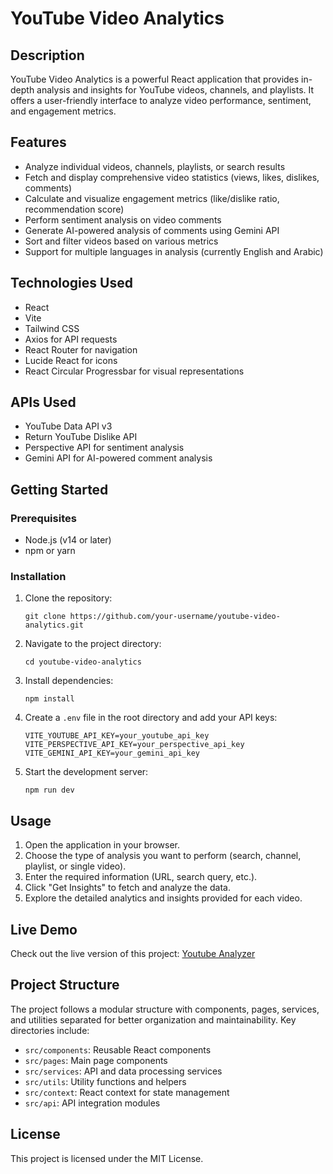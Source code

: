 # YouTube Video Analytics

## Description

YouTube Video Analytics is a powerful React application that provides in-depth analysis and insights for YouTube videos, channels, and playlists. It offers a user-friendly interface to analyze video performance, sentiment, and engagement metrics.

## Features

- Analyze individual videos, channels, playlists, or search results
- Fetch and display comprehensive video statistics (views, likes, dislikes, comments)
- Calculate and visualize engagement metrics (like/dislike ratio, recommendation score)
- Perform sentiment analysis on video comments
- Generate AI-powered analysis of comments using Gemini API
- Sort and filter videos based on various metrics
- Support for multiple languages in analysis (currently English and Arabic)

## Technologies Used

- React
- Vite
- Tailwind CSS
- Axios for API requests
- React Router for navigation
- Lucide React for icons
- React Circular Progressbar for visual representations

## APIs Used

- YouTube Data API v3
- Return YouTube Dislike API
- Perspective API for sentiment analysis
- Gemini API for AI-powered comment analysis

## Getting Started

### Prerequisites

- Node.js (v14 or later)
- npm or yarn

### Installation

1. Clone the repository:

   ```
   git clone https://github.com/your-username/youtube-video-analytics.git
   ```

2. Navigate to the project directory:

   ```
   cd youtube-video-analytics
   ```

3. Install dependencies:

   ```
   npm install
   ```

4. Create a `.env` file in the root directory and add your API keys:

   ```
   VITE_YOUTUBE_API_KEY=your_youtube_api_key
   VITE_PERSPECTIVE_API_KEY=your_perspective_api_key
   VITE_GEMINI_API_KEY=your_gemini_api_key
   ```

5. Start the development server:
   ```
   npm run dev
   ```

## Usage

1. Open the application in your browser.
2. Choose the type of analysis you want to perform (search, channel, playlist, or single video).
3. Enter the required information (URL, search query, etc.).
4. Click "Get Insights" to fetch and analyze the data.
5. Explore the detailed analytics and insights provided for each video.

## Live Demo

Check out the live version of this project: [Youtube Analyzer](https://rococo-douhua-566329.netlify.app/)

## Project Structure

The project follows a modular structure with components, pages, services, and utilities separated for better organization and maintainability. Key directories include:

- `src/components`: Reusable React components
- `src/pages`: Main page components
- `src/services`: API and data processing services
- `src/utils`: Utility functions and helpers
- `src/context`: React context for state management
- `src/api`: API integration modules

## License

This project is licensed under the MIT License.
